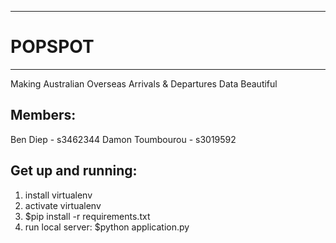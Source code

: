 ------------------
#   POPSPOT      #
-------------------
Making Australian Overseas Arrivals & Departures Data Beautiful

Members:
------------------
Ben Diep - s3462344
Damon Toumbourou - s3019592

Get up and running:
---------------------
1. install virtualenv
2. activate virtualenv
3. $pip install -r requirements.txt
4. run local server: $python application.py
